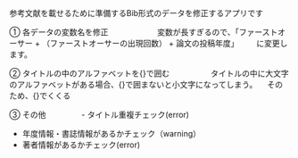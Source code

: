 参考文献を載せるために準備するBib形式のデータを修正するアプリです

① 各データの変数名を修正
　　　　　　変数が長すぎるので、「ファーストオーサー + （ファーストオーサーの出現回数） + 論文の投稿年度」
  　　に変更します。

② タイトルの中のアルファベットを{}で囲む
　　　　　タイトルの中に大文字のアルファベットがある場合、{}で囲まないと小文字になってしまう。
  　そのため、{}でくくる

③ その他
　　　　 - タイトル重複チェック(error)
   - 年度情報・書誌情報があるかチェック（warning）
   - 著者情報があるかチェック(error)
